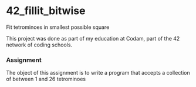 # 42_fillit_bitwise
Fit tetrominoes in smallest possible square

This project was done as part of my education at Codam, part of the 42 network of coding schools.

<h3>Assignment</h3>

The object of this assignment is to write a program that accepts a collection of between 1 and 26 tetrominoes
